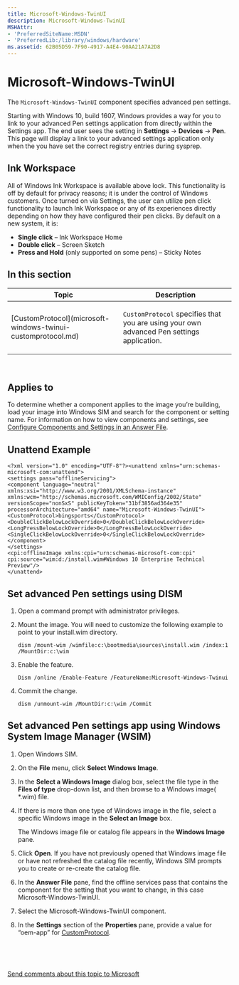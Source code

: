 ```yaml
---
title: Microsoft-Windows-TwinUI
description: Microsoft-Windows-TwinUI
MSHAttr:
- 'PreferredSiteName:MSDN'
- 'PreferredLib:/library/windows/hardware'
ms.assetid: 62B05D59-7F90-4917-A4E4-90AA21A7A2D8
---
```


# Microsoft-Windows-TwinUI


The `Microsoft-Windows-TwinUI` component specifies advanced pen settings.

Starting with Windows 10, build 1607, Windows provides a way for you to link to your advanced Pen settings application from directly within the Settings app. The end user sees the setting in **Settings** -&gt; **Devices** -&gt; **Pen**. This page will display a link to your advanced settings application only when the you have set the correct registry entries during sysprep.

## Ink Workspace


All of Windows Ink Workspace is available above lock. This functionality is off by default for privacy reasons; it is under the control of Windows customers. Once turned on via Settings, the user can utilize pen click functionality to launch Ink Workspace or any of its experiences directly depending on how they have configured their pen clicks. By default on a new system, it is:

-   **Single click** – Ink Workspace Home
-   **Double click** – Screen Sketch
-   **Press and Hold** (only supported on some pens) – Sticky Notes

## In this section


<table>
<colgroup>
<col width="50%" />
<col width="50%" />
</colgroup>
<thead>
<tr class="header">
<th>Topic</th>
<th>Description</th>
</tr>
</thead>
<tbody>
<tr class="odd">
<td><p>[CustomProtocol](microsoft-windows-twinui-customprotocol.md)</p></td>
<td><p><code>CustomProtocol</code> specifies that you are using your own advanced Pen settings application.</p></td>
</tr>
</tbody>
</table>

 

## Applies to


To determine whether a component applies to the image you’re building, load your image into Windows SIM and search for the component or setting name. For information on how to view components and settings, see [Configure Components and Settings in an Answer File](https://msdn.microsoft.com/library/windows/hardware/dn915078).

## Unattend Example


```
<?xml version="1.0" encoding="UTF-8"?><unattend xmlns="urn:schemas-microsoft-com:unattend">
<settings pass="offlineServicing">
<component language="neutral" xmlns:xsi="http://www.w3.org/2001/XMLSchema-instance" xmlns:wcm="http://schemas.microsoft.com/WMIConfig/2002/State" versionScope="nonSxS" publicKeyToken="31bf3856ad364e35" processorArchitecture="amd64" name="Microsoft-Windows-TwinUI">
<CustomProtocol>bingsports</CustomProtocol>
<DoubleClickBelowLockOverride>0</DoubleClickBelowLockOverride>
<LongPressBelowLockOverride>0</LongPressBelowLockOverride>
<SingleClickBelowLockOverride>0</SingleClickBelowLockOverride>
</component>
</settings>
<cpi:offlineImage xmlns:cpi="urn:schemas-microsoft-com:cpi" cpi:source="wim:d:/install.wim#Windows 10 Enterprise Technical Preview"/>
</unattend>
```

## Set advanced Pen settings using DISM


1.  Open a command prompt with administrator privileges.
2.  Mount the image. You will need to customize the following example to point to your install.wim directory.

    `dism /mount-wim /wimfile:c:\bootmedia\sources\install.wim /index:1 /MountDir:c:\wim`

3.  Enable the feature.

    `Dism /online /Enable-Feature /FeatureName:Microsoft-Windows-Twinui`

4.  Commit the change.

    `dism /unmount-wim /MountDir:c:\wim /Commit`

## Set advanced Pen settings app using Windows System Image Manager (WSIM)


1.  Open Windows SIM.
2.  On the **File** menu, click **Select Windows Image**.
3.  In the **Select a Windows Image** dialog box, select the file type in the **Files of type** drop-down list, and then browse to a Windows image( \*.wim) file.
4.  If there is more than one type of Windows image in the file, select a specific Windows image in the **Select an Image** box.

    The Windows image file or catalog file appears in the **Windows Image** pane.

5.  Click **Open**. If you have not previously opened that Windows image file or have not refreshed the catalog file recently, Windows SIM prompts you to create or re-create the catalog file.
6.  In the **Answer File** pane, find the offline services pass that contains the component for the setting that you want to change, in this case Microsoft-Windows-TwinUI.
7.  Select the Microsoft-Windows-TwinUI component.
8.  In the **Settings** section of the **Properties** pane, provide a value for “oem-app” for [CustomProtocol](microsoft-windows-twinui-customprotocol.md).

 

 

[Send comments about this topic to Microsoft](mailto:wsddocfb@microsoft.com?subject=Documentation%20feedback%20%5Bp_unattend\p_unattend%5D:%20Microsoft-Windows-TwinUI%20%20RELEASE:%20%2810/3/2016%29&body=%0A%0APRIVACY%20STATEMENT%0A%0AWe%20use%20your%20feedback%20to%20improve%20the%20documentation.%20We%20don't%20use%20your%20email%20address%20for%20any%20other%20purpose,%20and%20we'll%20remove%20your%20email%20address%20from%20our%20system%20after%20the%20issue%20that%20you're%20reporting%20is%20fixed.%20While%20we're%20working%20to%20fix%20this%20issue,%20we%20might%20send%20you%20an%20email%20message%20to%20ask%20for%20more%20info.%20Later,%20we%20might%20also%20send%20you%20an%20email%20message%20to%20let%20you%20know%20that%20we've%20addressed%20your%20feedback.%0A%0AFor%20more%20info%20about%20Microsoft's%20privacy%20policy,%20see%20http://privacy.microsoft.com/default.aspx. "Send comments about this topic to Microsoft")




